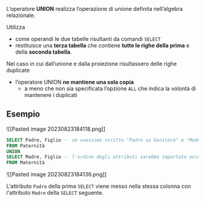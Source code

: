 L’operatore **UNION** realizza l’operazione di unione definita nell’algebra relazionale. 

Utilizza 
- come operandi le due tabelle risultanti da comandi `SELECT` 
- restituisce una **terza tabella** che contiene **tutte le righe della prima** e della **seconda tabella**. 

Nel caso in cui dall’unione e dalla proiezione risultassero delle righe duplicate
- l’operatore UNION **ne mantiene una sola copia**
	- a meno che non sia specificata l’opzione `ALL` che indica la volontà di mantenere i duplicati

## Esempio
![[Pasted image 20230823184118.png]]

```sql
SELECT Padre, Figlio -- se avessimo scritto "Padre as Genitore" e "Madre as Genitore"
FROM Paternità
UNION
SELECT Madre, Figlio -- l'ordine degli attributi sarebbe importato eccome
FROM Maternità
```

![[Pasted image 20230823184136.png]]

L'attributo `Padre` della prima `SELECT` viene messo nella stessa colonna con l'attributo `Madre` della `SELECT` seguente.